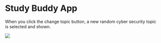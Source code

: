 # Study Buddy App

When you click the change topic button, a new random cyber security topic is selected and shown.

![](Screenshot.png)
